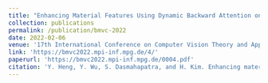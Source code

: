 ```yaml
---
title: "Enhancing Material Features Using Dynamic Backward Attention on Cross-Resolution Patches"
collection: publications
permalink: /publication/bmvc-2022
date: 2022-02-06
venue: '17th International Conference on Computer Vision Theory and Applications'
link: 'https://bmvc2022.mpi-inf.mpg.de/4/'
paperurl: 'https://bmvc2022.mpi-inf.mpg.de/0004.pdf'
citation: 'Y. Heng, Y. Wu, S. Dasmahapatra, and H. Kim. Enhancing material features using dynamic backward attention on cross-resolution patches. In <i> 33rd British Machine Vision Conference 2022, BMVC 2022, London, UK, November 21-24, </i> 2022. BMVA Press'
---
```

 